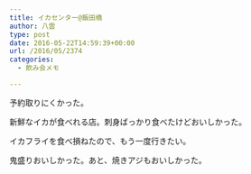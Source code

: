 ```yaml
---
title: イカセンター@飯田橋
author: 八雲
type: post
date: 2016-05-22T14:59:39+00:00
url: /2016/05/2374
categories:
  - 飲み会メモ

---
```

予約取りにくかった。

新鮮なイカが食べれる店。刺身ばっかり食べたけどおいしかった。
  
イカフライを食べ損ねたので、もう一度行きたい。
  
鬼盛りおいしかった。あと、焼きアジもおいしかった。